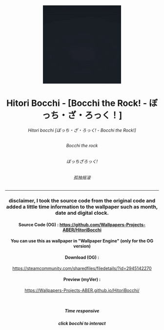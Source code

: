 <div align = "center">

![preview_2](Preview_new.gif)

# Hitori Bocchi - [Bocchi the Rock! - ぼっち・ざ・ろっく！]
###### Hitori bocchi [ぼっち・ざ・ろっく! - Bocchi the Rock!]
###### Bocchi the rock
###### ぼっちざろっく!
###### 孤独摇滚

------------------

### disclaimer, I took the source code from the original code and added a little time information to the wallpaper such as month, date and digital clock.
#### Source Code (OG) : https://github.com/Wallpapers-Projects-ABER/HitoriBocchi

#### You can use this as wallpaper in "Wallpaper Engine" (only for the OG version)

#### Download (OG) :

https://steamcommunity.com/sharedfiles/filedetails/?id=2945142270

#### Preview (myVer) :

https://Wallpapers-Projects-ABER.github.io/HitoriBocchi/


</br>

##### Time responsive
##### click bocchi to interact



</div>
